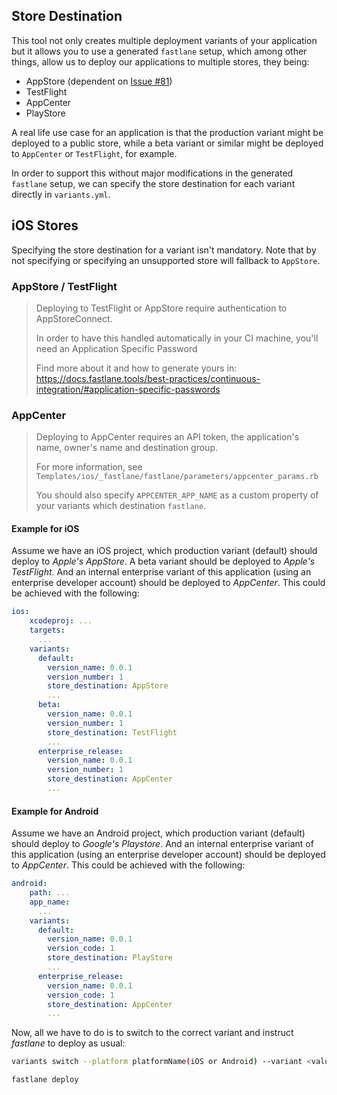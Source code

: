 
## Store Destination

This tool not only creates multiple deployment variants of your application but it allows you to use a generated `fastlane` setup, which among other things, allow us to deploy our applications to multiple stores, they being:

- AppStore (dependent on [Issue #81](https://github.com/Backbase/variants/issues/81))
- TestFlight
- AppCenter
- PlayStore

A real life use case for an application is that the production variant might be deployed to a public store, while a beta variant or similar might be deployed to `AppCenter` or `TestFlight`, for example.

In order to support this without major modifications in the generated `fastlane` setup, we can specify the store destination for each variant directly in `variants.yml`.

## iOS Stores

Specifying the store destination for a variant isn't mandatory.
Note that by not specifying or specifying an unsupported store will fallback to `AppStore`.

### AppStore / TestFlight

>
> 
> Deploying to TestFlight or AppStore require
> authentication to AppStoreConnect.
>
> In order to have this handled automatically in
> your CI machine, you'll need an Application Specific Password
> 
> Find more about it and how to generate yours in:
> https://docs.fastlane.tools/best-practices/continuous-integration/#application-specific-passwords
>
>

### AppCenter

>
> 
> Deploying to AppCenter requires an API token,
> the application's name, owner's name and destination group.
>
> For more information, see
> `Templates/ios/_fastlane/fastlane/parameters/appcenter_params.rb`
> 
> You should also specify `APPCENTER_APP_NAME` as a custom property of your variants
> which destination `fastlane`.
>
>

#### Example for iOS

Assume we have an iOS project, which production variant (default) should deploy to *Apple's AppStore*. A beta variant should be deployed to *Apple's TestFlight*. And an internal enterprise variant of this application (using an enterprise developer account) should be deployed to *AppCenter*. This could be achieved with the following:

```yaml
ios:
    xcodeproj: ...
    targets:
      ...
    variants:
      default:
        version_name: 0.0.1
        version_number: 1
        store_destination: AppStore
        ...
      beta:
        version_name: 0.0.1
        version_number: 1
        store_destination: TestFlight
        ...
      enterprise_release:
        version_name: 0.0.1
        version_number: 1
        store_destination: AppCenter
        ...
```

#### Example for Android

Assume we have an Android project, which production variant (default) should deploy to *Google's Playstore*.  And an internal enterprise variant of this application (using an enterprise developer account) should be deployed to *AppCenter*. This could be achieved with the following:

```yaml
android:
    path: ...
    app_name:
      ...
    variants:
      default:
        version_name: 0.0.1
        version_code: 1
        store_destination: PlayStore
        ...
      enterprise_release:
        version_name: 0.0.1
        version_code: 1
        store_destination: AppCenter
        ...
```

Now, all we have to do is to switch to the correct variant and instruct *fastlane* to deploy as usual:

```sh
variants switch --platform platformName(iOS or Android) --variant <value>

fastlane deploy
```


